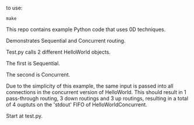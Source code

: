 to use: 
```
make
```

This repo contains example Python code that uses 0D techniques.  

Demonstrates Sequential and Concurrent routing.

Test.py calls 2 different HelloWorld objects.

The first is Sequential.

The second is Concurrent.

Due to the simplicity of this example, the same input is passed into all connections in the concurrent version of HelloWorld.  This should result in 1 pass-through routing, 3 down routings and 3 up routings, resulting in a total of 4 ouptuts on the 'stdout' FIFO of HelloWorldConcurrent.

Start at test.py.

